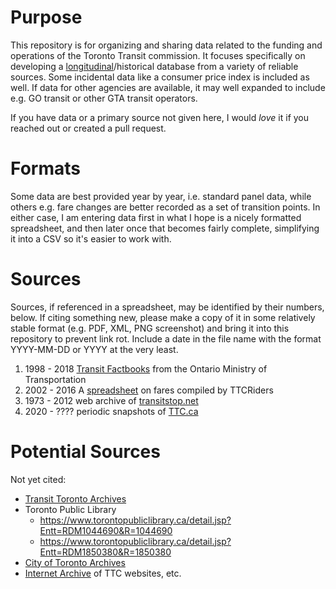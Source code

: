 # Purpose

This repository is for organizing and sharing data related to the funding and operations of the Toronto Transit commission. It focuses specifically on developing a [longitudinal](https://en.wikipedia.org/wiki/Panel_data)/historical database from a variety of reliable sources. Some incidental data like a consumer price index is included as well. If data for other agencies are available, it may well expanded to include e.g. GO transit or other GTA transit operators. 

If you have data or a primary source not given here, I would _love_ it if you reached out or created a pull request.

# Formats
Some data are best provided year by year, i.e. standard panel data, while others e.g. fare changes are better recorded as a set of transition points. 
In either case, I am entering data first in what I hope is a nicely formatted spreadsheet, and then later once that becomes fairly complete, simplifying it into a CSV so it's easier to work with.

# Sources
Sources, if referenced in a spreadsheet, may be identified by their numbers, below. 
If citing something new, please make a copy of it in some relatively stable format (e.g. PDF, XML, PNG screenshot) and bring it into this repository to prevent link rot. Include a date in the file name with the format YYYY-MM-DD or YYYY at the very least. 

1. 1998 - 2018 [Transit Factbooks](/sources/Ontario_Transit_Factbooks/) from the Ontario Ministry of Transportation
2. 2002 - 2016 A [spreadsheet](https://docs.google.com/spreadsheets/d/1svaHKJL3F5kDFl0zO4rnQesVh0Y8yr5i1yNSGUObe_w/edit?ts=5d8cc5cb#gid=1086639968) on fares compiled by TTCRiders
3. 1973 - 2012 web archive of [transitstop.net](/sources/transitstop.net/)
4. 2020 - ???? periodic snapshots of [TTC.ca](/sources/ttc.ca)

# Potential Sources

Not yet cited:

* [Transit Toronto Archives](https://transit.toronto.on.ca/spare/0200.shtml)
* Toronto Public Library
    * https://www.torontopubliclibrary.ca/detail.jsp?Entt=RDM1044690&R=1044690
    * https://www.torontopubliclibrary.ca/detail.jsp?Entt=RDM1850380&R=1850380
* [City of Toronto Archives](https://www.toronto.ca/city-government/accountability-operations-customer-service/access-city-information-or-records/city-of-toronto-archives/)
* [Internet Archive](https://web.archive.org/) of TTC websites, etc.
